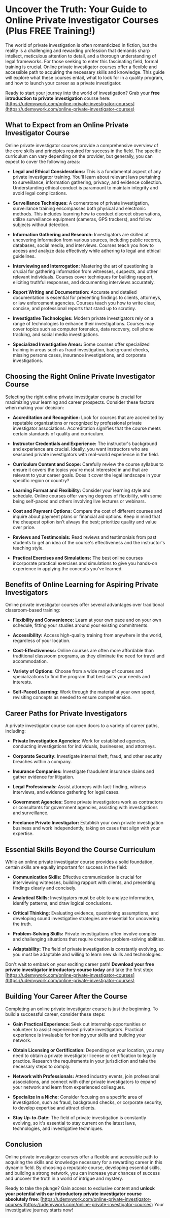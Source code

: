 # Uncover the Truth: Your Guide to Online Private Investigator Courses (Plus FREE Training!)

The world of private investigation is often romanticized in fiction, but the reality is a challenging and rewarding profession that demands sharp intellect, meticulous attention to detail, and a thorough understanding of legal frameworks. For those seeking to enter this fascinating field, formal training is crucial. Online private investigator courses offer a flexible and accessible path to acquiring the necessary skills and knowledge. This guide will explore what these courses entail, what to look for in a quality program, and how to launch your career as a private investigator.

Ready to start your journey into the world of investigation? Grab your **free introduction to private investigation** course here: [https://udemywork.com/online-private-investigator-courses](https://udemywork.com/online-private-investigator-courses)

## What to Expect from an Online Private Investigator Course

Online private investigator courses provide a comprehensive overview of the core skills and principles required for success in the field. The specific curriculum can vary depending on the provider, but generally, you can expect to cover the following areas:

*   **Legal and Ethical Considerations:** This is a fundamental aspect of any private investigator training. You'll learn about relevant laws pertaining to surveillance, information gathering, privacy, and evidence collection. Understanding ethical conduct is paramount to maintain integrity and avoid legal complications.

*   **Surveillance Techniques:** A cornerstone of private investigation, surveillance training encompasses both physical and electronic methods. This includes learning how to conduct discreet observations, utilize surveillance equipment (cameras, GPS trackers), and follow subjects without detection.

*   **Information Gathering and Research:** Investigators are skilled at uncovering information from various sources, including public records, databases, social media, and interviews. Courses teach you how to access and analyze data effectively while adhering to legal and ethical guidelines.

*   **Interviewing and Interrogation:** Mastering the art of questioning is crucial for gathering information from witnesses, suspects, and other relevant individuals. Courses cover techniques for building rapport, eliciting truthful responses, and documenting interviews accurately.

*   **Report Writing and Documentation:** Accurate and detailed documentation is essential for presenting findings to clients, attorneys, or law enforcement agencies. Courses teach you how to write clear, concise, and professional reports that stand up to scrutiny.

*   **Investigative Technologies:** Modern private investigators rely on a range of technologies to enhance their investigations. Courses may cover topics such as computer forensics, data recovery, cell phone tracking, and social media investigations.

*   **Specialized Investigative Areas:** Some courses offer specialized training in areas such as fraud investigation, background checks, missing persons cases, insurance investigations, and corporate investigations.

## Choosing the Right Online Private Investigator Course

Selecting the right online private investigator course is crucial for maximizing your learning and career prospects. Consider these factors when making your decision:

*   **Accreditation and Recognition:** Look for courses that are accredited by reputable organizations or recognized by professional private investigator associations. Accreditation signifies that the course meets certain standards of quality and curriculum.

*   **Instructor Credentials and Experience:** The instructor's background and experience are crucial. Ideally, you want instructors who are seasoned private investigators with real-world experience in the field.

*   **Curriculum Content and Scope:** Carefully review the course syllabus to ensure it covers the topics you're most interested in and that are relevant to your career goals. Does it cover the legal landscape in your specific region or country?

*   **Learning Format and Flexibility:** Consider your learning style and schedule. Online courses offer varying degrees of flexibility, with some being self-paced and others involving live lectures or webinars.

*   **Cost and Payment Options:** Compare the cost of different courses and inquire about payment plans or financial aid options. Keep in mind that the cheapest option isn't always the best; prioritize quality and value over price.

*   **Reviews and Testimonials:** Read reviews and testimonials from past students to get an idea of the course's effectiveness and the instructor's teaching style.

*   **Practical Exercises and Simulations:** The best online courses incorporate practical exercises and simulations to give you hands-on experience in applying the concepts you've learned.

## Benefits of Online Learning for Aspiring Private Investigators

Online private investigator courses offer several advantages over traditional classroom-based training:

*   **Flexibility and Convenience:** Learn at your own pace and on your own schedule, fitting your studies around your existing commitments.

*   **Accessibility:** Access high-quality training from anywhere in the world, regardless of your location.

*   **Cost-Effectiveness:** Online courses are often more affordable than traditional classroom programs, as they eliminate the need for travel and accommodation.

*   **Variety of Options:** Choose from a wide range of courses and specializations to find the program that best suits your needs and interests.

*   **Self-Paced Learning:** Work through the material at your own speed, revisiting concepts as needed to ensure comprehension.

## Career Paths for Private Investigators

A private investigator course can open doors to a variety of career paths, including:

*   **Private Investigation Agencies:** Work for established agencies, conducting investigations for individuals, businesses, and attorneys.

*   **Corporate Security:** Investigate internal theft, fraud, and other security breaches within a company.

*   **Insurance Companies:** Investigate fraudulent insurance claims and gather evidence for litigation.

*   **Legal Professionals:** Assist attorneys with fact-finding, witness interviews, and evidence gathering for legal cases.

*   **Government Agencies:** Some private investigators work as contractors or consultants for government agencies, assisting with investigations and surveillance.

*   **Freelance Private Investigator:** Establish your own private investigation business and work independently, taking on cases that align with your expertise.

## Essential Skills Beyond the Course Curriculum

While an online private investigator course provides a solid foundation, certain skills are equally important for success in the field:

*   **Communication Skills:** Effective communication is crucial for interviewing witnesses, building rapport with clients, and presenting findings clearly and concisely.

*   **Analytical Skills:** Investigators must be able to analyze information, identify patterns, and draw logical conclusions.

*   **Critical Thinking:** Evaluating evidence, questioning assumptions, and developing sound investigative strategies are essential for uncovering the truth.

*   **Problem-Solving Skills:** Private investigations often involve complex and challenging situations that require creative problem-solving abilities.

*   **Adaptability:** The field of private investigation is constantly evolving, so you must be adaptable and willing to learn new skills and technologies.

Don't wait to embark on your exciting career path! **Download your free private investigator introductory course today** and take the first step: [https://udemywork.com/online-private-investigator-courses](https://udemywork.com/online-private-investigator-courses)

## Building Your Career After the Course

Completing an online private investigator course is just the beginning. To build a successful career, consider these steps:

*   **Gain Practical Experience:** Seek out internship opportunities or volunteer to assist experienced private investigators. Practical experience is invaluable for honing your skills and building your network.

*   **Obtain Licensing or Certification:** Depending on your location, you may need to obtain a private investigator license or certification to legally practice. Research the requirements in your jurisdiction and take the necessary steps to comply.

*   **Network with Professionals:** Attend industry events, join professional associations, and connect with other private investigators to expand your network and learn from experienced colleagues.

*   **Specialize in a Niche:** Consider focusing on a specific area of investigation, such as fraud, background checks, or corporate security, to develop expertise and attract clients.

*   **Stay Up-to-Date:** The field of private investigation is constantly evolving, so it's essential to stay current on the latest laws, technologies, and investigative techniques.

## Conclusion

Online private investigator courses offer a flexible and accessible path to acquiring the skills and knowledge necessary for a rewarding career in this dynamic field. By choosing a reputable course, developing essential skills, and building a strong network, you can increase your chances of success and uncover the truth in a world of intrigue and mystery.

Ready to take the plunge? Gain access to exclusive content and **unlock your potential with our introductory private investigator course absolutely free**: [https://udemywork.com/online-private-investigator-courses](https://udemywork.com/online-private-investigator-courses) Your investigative journey starts now!
